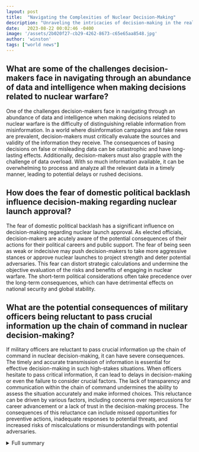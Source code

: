 ```yaml
---
layout: post
title:  "Navigating the Complexities of Nuclear Decision-Making"
description: "Unraveling the intricacies of decision-making in the realm of nuclear warfare is no easy task. The potential consequences and far-reaching implications of such choices make it a critical and weighty process. This article explores the complexities involved, discusses the influence of punitive domestic policies, and highlights the need for ethical considerations. Additionally, it delves into the role of technology and international agreements in shaping this landscape. Read on to gain insights into navigating the complexities of nuclear decision-making."
date:   2023-08-22 00:02:46 -0400
image: '/assets/2b020f27-cb29-4262-8673-c65e65aa8548.jpg'
author: 'winston'
tags: ["world news"]
---
```


## What are some of the challenges decision-makers face in navigating through an abundance of data and intelligence when making decisions related to nuclear warfare?
One of the challenges decision-makers face in navigating through an abundance of data and intelligence when making decisions related to nuclear warfare is the difficulty of distinguishing reliable information from misinformation. In a world where disinformation campaigns and fake news are prevalent, decision-makers must critically evaluate the sources and validity of the information they receive. The consequences of basing decisions on false or misleading data can be catastrophic and have long-lasting effects. Additionally, decision-makers must also grapple with the challenge of data overload. With so much information available, it can be overwhelming to process and analyze all the relevant data in a timely manner, leading to potential delays or rushed decisions.

## How does the fear of domestic political backlash influence decision-making regarding nuclear launch approval?
The fear of domestic political backlash has a significant influence on decision-making regarding nuclear launch approval. As elected officials, decision-makers are acutely aware of the potential consequences of their actions for their political careers and public support. The fear of being seen as weak or indecisive may push decision-makers to take more aggressive stances or approve nuclear launches to project strength and deter potential adversaries. This fear can distort strategic calculations and undermine the objective evaluation of the risks and benefits of engaging in nuclear warfare. The short-term political considerations often take precedence over the long-term consequences, which can have detrimental effects on national security and global stability.

## What are the potential consequences of military officers being reluctant to pass crucial information up the chain of command in nuclear decision-making?
If military officers are reluctant to pass crucial information up the chain of command in nuclear decision-making, it can have severe consequences. The timely and accurate transmission of information is essential for effective decision-making in such high-stakes situations. When officers hesitate to pass critical information, it can lead to delays in decision-making or even the failure to consider crucial factors. The lack of transparency and communication within the chain of command undermines the ability to assess the situation accurately and make informed choices. This reluctance can be driven by various factors, including concerns over repercussions for career advancement or a lack of trust in the decision-making process. The consequences of this reluctance can include missed opportunities for preventive actions, inadequate responses to potential threats, and increased risks of miscalculations or misunderstandings with potential adversaries.

<details>
  <summary>Full summary</summary>
In the world of international politics, the decision to engage in nuclear warfare is one of the most critical and weighty choices a nation can make. The implications and consequences of such actions are far-reaching and have the potential to shape the course of history. However, the process of decision-making in this realm is far from straightforward. It is fraught with challenges and complexities that require careful consideration and analysis.<br><br>The article delves into the complexities involved in decision-making related to nuclear warfare, highlighting various factors that contribute to the difficulty of making informed and responsible choices. One of the challenges discussed is the difficulty of paying appropriate attention to all important information. With an abundance of data and intelligence available, decision-makers must navigate through a sea of information to identify the most critical variables.<br><br>Another factor explored in this article is the influence of punitive domestic policies on nuclear launch approval. The fear of domestic political backlash can sometimes cloud judgment and lead to decisions that may not be in the best interest of national security. This highlights the delicate balance between political considerations and strategic military decisions.<br><br>Additionally, the article discusses the reluctance of military officers to pass crucial information up the chain of command. This phenomenon, often rooted in organizational hierarchies and concerns over career advancement, can hinder effective decision-making. The case of Col. Stanislav Petrov's decision to not send a warning about a potential nuclear launch serves as a stark reminder of the potential consequences of such reluctance.<br><br>Moving beyond the main source, the article incorporates insights from extra sources as well. It explores the effects of Decision Support Technologies (DSTs) on nuclear decision-making, specifically highlighting the disruption of information flows and the compression of decision timeframes. These technological advancements have illuminated behavior patterns and transformed decision contexts, presenting both opportunities and challenges for decision-makers.<br><br>The Missile Technology Control Regime (MTCR) also plays a crucial role in the landscape of nuclear decision-making. The article provides an overview of the MTCR, emphasizing its goal of limiting the proliferation of missiles and missile technology. With 35 member countries, the MTCR seeks to control exports and ensure compliance with non-proliferation efforts. However, it is important to note that the MTCR is not a legally binding treaty but rather an informal political understanding.<br><br>To further illustrate the complexities of nuclear decision-making, the article highlights examples of close calls during the Cold War. From the U-2 Spy Plane Incident to the 1983 Nuclear False Alarm, these incidents serve as reminders of how a slight misstep or miscalculation could have had catastrophic consequences.<br><br>In conclusion, the decision to engage in nuclear warfare is a deeply complex and multifaceted process. It requires a careful examination of various factors, ranging from the availability and interpretation of information to the influence of political considerations. The advancements in technology and the existence of international agreements such as the MTCR further complicate this landscape. It is imperative that decision-makers approach this realm with the utmost caution and responsibility, mindful of the potential consequences and the weight of their choices.
</details>
